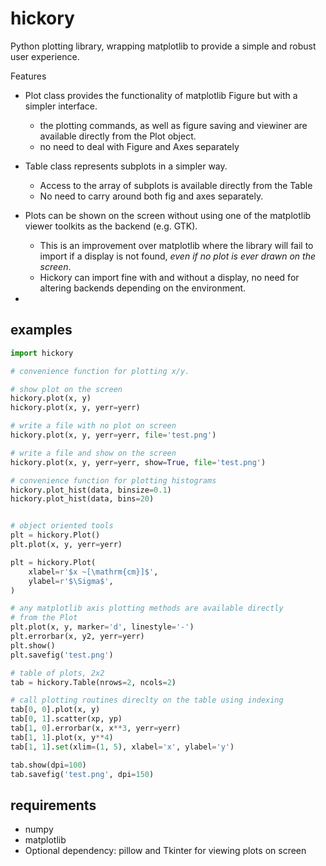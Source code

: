# hickory

Python plotting library, wrapping matplotlib to provide a simple and robust
user experience.

Features

- Plot class provides the functionality of matplotlib Figure but with a simpler interface.
    - the plotting commands, as well as figure saving and viewiner are available directly from the Plot object.
    - no need to deal with Figure and Axes separately
- Table class represents subplots in a simpler way.
    - Access to the array of subplots is available directly from the Table
    - No need to carry around both fig and axes separately.
- Plots can be shown on the screen without using one of the matplotlib viewer toolkits as the backend (e.g. GTK).
    - This is an improvement over matplotlib where the library will fail to import if a display is not found, *even if no plot is ever drawn on the screen*.
    - Hickory can import fine with and without a display, no need for altering backends depending on the environment.

- 
## examples 

```python
import hickory

# convenience function for plotting x/y.

# show plot on the screen
hickory.plot(x, y)
hickory.plot(x, y, yerr=yerr)

# write a file with no plot on screen
hickory.plot(x, y, yerr=yerr, file='test.png')

# write a file and show on the screen
hickory.plot(x, y, yerr=yerr, show=True, file='test.png')

# convenience function for plotting histograms
hickory.plot_hist(data, binsize=0.1)
hickory.plot_hist(data, bins=20)


# object oriented tools
plt = hickory.Plot()
plt.plot(x, y, yerr=yerr)

plt = hickory.Plot(
    xlabel=r'$x ~[\mathrm{cm}]$',
    ylabel=r'$\Sigma$',
)

# any matplotlib axis plotting methods are available directly
# from the Plot
plt.plot(x, y, marker='d', linestyle='-')
plt.errorbar(x, y2, yerr=yerr)
plt.show()
plt.savefig('test.png')

# table of plots, 2x2
tab = hickory.Table(nrows=2, ncols=2)

# call plotting routines direclty on the table using indexing
tab[0, 0].plot(x, y)
tab[0, 1].scatter(xp, yp)
tab[1, 0].errorbar(x, x**3, yerr=yerr)
tab[1, 1].plot(x, y**4)
tab[1, 1].set(xlim=(1, 5), xlabel='x', ylabel='y')

tab.show(dpi=100)
tab.savefig('test.png', dpi=150)
```

## requirements

- numpy
- matplotlib
- Optional dependency: pillow and Tkinter for viewing plots on screen

